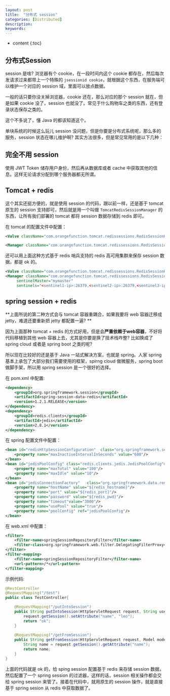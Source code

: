 ```yaml
---
layout: post
title:  "分布式 session"
categories: [Distributed]
description:
keywords:
---
```


* content
{:toc}


## 分布式Session

session 是啥? 浏览器有个 cookie，在一段时间内这个 cookie 都存在，然后每次发请求过来都带上一个特殊的 `jsessionid cookie`，就根据这个东西，在服务端可以维护一个对应的 session 域，里面可以放点数据。

一般的话只要你没关掉浏览器，cookie 还在，那么对应的那个 session 就在，但是如果 cookie 没了，session 也就没了。常见于什么购物车之类的东西，还有登录状态保存之类的。

这个不多说了，懂 Java 的都该知道这个。

单块系统的时候这么玩儿 session 没问题，但是你要是分布式系统呢，那么多的服务，session 状态在哪儿维护啊? 其实方法很多，但是常见常用的是以下几种：

## 完全不用 session

使用 JWT Token 储存用户身份，然后再从数据库或者 cache 中获取其他的信息。这样无论请求分配到哪个服务器都无所谓。

## Tomcat + redis

这个其实还挺方便的，就是使用 session 的代码，跟以前一样，还是基于 tomcat 原生的 session 支持即可，然后就是用一个叫做 `TomcatRedisSessionManager` 的东西，让所有我们部署的 tomcat 都将 session 数据存储到 redis 即可。

在 tomcat 的配置文件中配置：

```xml
<Valve className="com.orangefunction.tomcat.redissessions.RedisSessionHandlerValve"/>

<Manager className="com.orangefunction.tomcat.redissessions.RedisSessionManager" host="{redis.host}" port="{redis.port}" database="{redis.dbnum}" maxInactiveInterval="60"/>
```

还可以用上面这种方式基于 redis 哨兵支持的 redis 高可用集群来保存 session 数据，都是 ok 的。

```xml
<Valve className="com.orangefunction.tomcat.redissessions.RedisSessionHandlerValve"/>
<Manager className="com.orangefunction.tomcat.redissessions.RedisSessionManager"
     sentinelMaster="mymaster"
     sentinels="<sentinel1-ip>:26379,<sentinel2-ip>:26379,<sentinel3-ip>:26379" maxInactiveInterval="60"/>
```

## spring session + redis

**上面所说的第二种方式会与 tomcat 容器重耦合，如果我要将 web 容器迁移成 jetty，难道还要重新把 jetty 都配置一遍? **

因为上面那种 tomcat + redis 的方式好用，但是会**严重依赖于web容器**，不好将代码移植到其他 web 容器上去，尤其是你要是换了技术栈咋整? 比如换成了 spring cloud 或者是 spring boot 之类的呢? 

所以现在比较好的还是基于 Java 一站式解决方案，也就是 spring。人家 spring 基本上承包了大部分我们需要使用的框架，spirng cloud 做微服务，spring boot 做脚手架，所以用 spring session 是一个很好的选择。

在 pom.xml 中配置:

```xml
<dependency>
	<groupId>org.springframework.session</groupId>
	<artifactId>spring-session-data-redis</artifactId>
	<version>1.2.1.RELEASE</version>
</dependency>
<dependency>
	<groupId>redis.clients</groupId>
	<artifactId>jedis</artifactId>
	<version>2.8.1</version>
</dependency>
```

在 spring 配置文件中配置：

```xml
<bean id="redisHttpSessionConfiguration"  class="org.springframework.session.data.redis.config.annotation.web.http.RedisHttpSessionConfiguration">
	<property name="maxInactiveIntervalInSeconds" value="600"/>
</bean>
<bean id="jedisPoolConfig" class="redis.clients.jedis.JedisPoolConfig">
    <property name="maxTotal" value="100"/>
    <property name="maxIdle" value="10"/>
</bean>
<bean id="jedisConnectionFactory" 	class="org.springframework.data.redis.connection.jedis.JedisConnectionFactory" destroy-method="destroy">
    <property name="hostName" value="${redis_hostname}"/>
    <property name="port" value="${redis_port}"/>
    <property name="password" value="${redis_pwd}"/>
    <property name="timeout"value="3000"/>
    <property name="usePool" value="true"/>
    <property name="poolConfig" ref="jedisPoolConfig"/>
</bean>
```

在 web.xml 中配置：

```xml
<filter>
    <filter-name>springSessionRepositoryFilter</filter-name>
	<filter-class>org.springframework.web.filter.DelegatingFilterProxy</filter-class>
</filter>
<filter-mapping>
	<filter-name>springSessionRepositoryFilter</filter-name>
    <url-pattern>/*</url-pattern>
</filter-mapping>
```

示例代码:

```java
@RestController
@RequestMapping("/test")
public class TestController{

    @RequestMapping("/putIntoSession")    
    public String putIntoSession(HttpServletRequest request, String username) {
    	request.getSession().setAttribute("name", "leo");
    	return "ok";    
	}
	
	@RequestMapping("/getFromSession")
	public String getFromSession(HttpServletRequest request, Model model){
		String name = request.getSession().getAttribute("name");
		return name;
	}
}
```

上面的代码就是 ok 的，给 sping session 配置基于 redis 来存储 session 数据，然后配置了一个 spring session 的过滤器，这样的话，session 相关操作都会交给 spring session 来管了。接着在代码中，就用原生的 session 操作，就是直接基于 spring sesion 从 redis 中获取数据了。